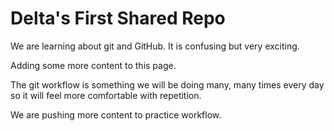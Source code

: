 # Delta's First Shared Repo

We are learning about git and GitHub. It is confusing but very exciting.

Adding some more content to this page.

The git workflow is something we will be doing many, many times every day so it will feel more comfortable with repetition.

We are pushing more content to practice workflow.
